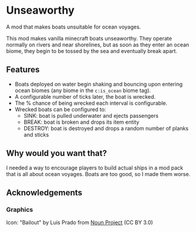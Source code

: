 # Unseaworthy

A mod that makes boats unsuitable for ocean voyages.

This mod makes vanilla minecraft boats unseaworthy. They operate normally on rivers and near shorelines, but as soon as
they enter an ocean biome, they begin to be tossed by the sea and eventually break apart.

## Features

- Boats deployed on water begin shaking and bouncing upon entering ocean biomes (any biome in the `c:is_ocean`  biome
  tag).
- A configurable number of ticks later, the boat is wrecked.
- The % chance of being wrecked each interval is configurable.
- Wrecked boats can be configured to:
    - SINK: boat is pulled underwater and ejects passengers
    - BREAK: boat is broken and drops its item entity
    - DESTROY: boat is destroyed and drops a random number of planks and sticks

## Why would you want that?

I needed a way to encourage players to build actual ships in a mod pack that is all about ocean voyages. Boats are too
good, so I made them worse.

## Acknowledgements

### Graphics

Icon: "Bailout" by Luis Prado
from <a href="https://thenounproject.com/browse/icons/term/bailout/" target="_blank" title="bailout Icons">Noun
Project</a> (CC BY 3.0)
